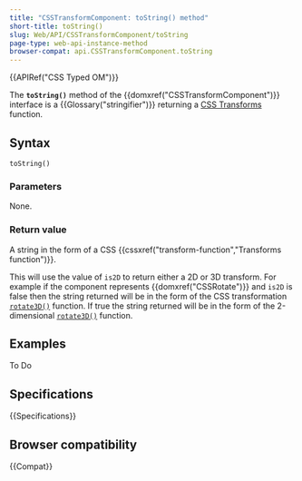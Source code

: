 ```yaml
---
title: "CSSTransformComponent: toString() method"
short-title: toString()
slug: Web/API/CSSTransformComponent/toString
page-type: web-api-instance-method
browser-compat: api.CSSTransformComponent.toString
---
```


{{APIRef("CSS Typed OM")}}

The **`toString()`** method of the {{domxref("CSSTransformComponent")}} interface is a {{Glossary("stringifier")}} returning a [CSS Transforms](/en-US/docs/Web/CSS/CSS_Transforms) function.

## Syntax

```js-nolint
toString()
```

### Parameters

None.

### Return value

A string in the form of a CSS {{cssxref("transform-function","Transforms function")}}.

This will use the value of `is2D` to return either a 2D or 3D transform. For example if the component represents {{domxref("CSSRotate")}} and `is2D` is false then the string returned will be in the form of the CSS transformation [`rotate3D()`](/en-US/docs/Web/CSS/transform-function/rotate3d) function. If true the string returned will be in the form of the 2-dimensional [`rotate3D()`](/en-US/docs/Web/CSS/transform-function/rotate) function.

## Examples

To Do

## Specifications

{{Specifications}}

## Browser compatibility

{{Compat}}
